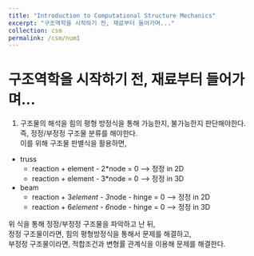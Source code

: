 ```yaml
---
title: "Introduction to Computational Structure Mechanics"
excerpt: "구조역학을 시작하기 전, 재료부터 들어가며..."
collection: csm
permalink: /csm/num1
---
```


# 구조역학을 시작하기 전, 재료부터 들어가며...
1. 구조물의 해석을 힘의 평형 방정식을 통해 가능한지, 불가능한지 판단해야한다.  
즉, 정정/부정정 구조물 분류를 해야한다.  
이를 위해 구조물 판별식을 활용하면,
* truss
  * reaction + element - 2*node = 0 --> 정정 in 2D
  * reaction + element - 3*node = 0 --> 정정 in 3D
* beam
  * reaction + 3*element - 3*node - hinge = 0 --> 정정 in 2D
  * reaction + 6*element - 6*node - hinge = 0 --> 정정 in 3D

위 식을 통해 정정/부정정 구조물을 파악하고 난 뒤,  
정정 구조물이라면, 힘의 평형방정식을 통해서 문제를 해결하고,  
부정정 구조물이라면, 적합조건과 변형률 관계식을 이용해 문제를 해결한다.

